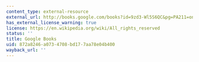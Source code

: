 ```yaml
---
content_type: external-resource
external_url: http://books.google.com/books?id=9zd3-Wl5S6QC&pg=PA211=onepage
has_external_license_warning: true
license: https://en.wikipedia.org/wiki/All_rights_reserved
status: ''
title: Google Books
uid: 872a8246-a073-4708-bd17-7aa78e04b400
wayback_url: ''
---
```

